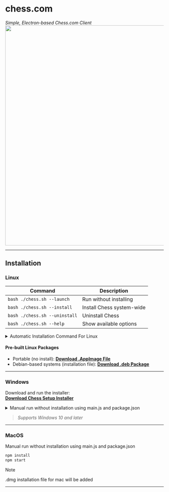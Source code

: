 # chess.com
*Simple, Electron-based Chess.com Client*<br/>
<img src="https://github.com/user-attachments/assets/e788e21e-7ebe-44c5-9e7f-b90ae5e59971" width="700">

---

## Installation

### Linux

| Command                  | Description                       |
|--------------------------|---------------------------------|
| `bash ./chess.sh --launch`     | Run without installing           |
| `bash ./chess.sh --install`    | Install Chess system-wide        |
| `bash ./chess.sh --uninstall`  | Uninstall Chess                  |
| `bash ./chess.sh --help`       | Show available options           |

  <details>
 <summary>Automatic Installation Command For Linux</summary>
  <code>git clone --depth 1 https://github.com/m3tozz/chess.com && cd chess.com && bash ./chess.sh --install && cd ..</code>
  </details>
  
 #### Pre-built Linux Packages
 
- Portable (no install): [**Download .AppImage File**](https://github.com/m3tozz/chess.com/releases/download/v1.0.0/Chess-1.0.0-portable-linux.AppImage) 
- Debian-based systems (installation file): [**Download .deb Package**](https://github.com/m3tozz/chess.com/releases/download/v1.0.0/Chess_1.0.0_amd64.deb) 
  
---

### Windows

Download and run the installer:  
[**Download Chess Setup Installer**](https://github.com/m3tozz/chess.com/releases/download/v1.0.0/Chess.Setup.1.0.0.exe)
  <details>
 <summary>Manual run without installation using main.js and package.json</summary>
  <code>npm install && npm start</code>
  </details>
  
>*Supports Windows 10 and later*

---

### MacOS
Manual run without installation using main.js and package.json
```bash
npm install
npm start
```

> [!NOTE]
> .dmg installation file for mac will be added

---

